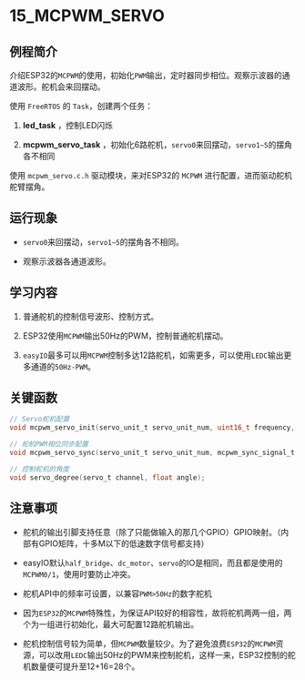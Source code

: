 # 15_MCPWM_SERVO

## 例程简介

介绍ESP32的`MCPWM`的使用，初始化`PWM`输出，定时器同步相位。观察示波器的通道波形。舵机会来回摆动。

使用 `FreeRTOS` 的 `Task`，创建两个任务：

1. **led_task** ，控制LED闪烁

2. **mcpwm_servo_task** ，初始化6路舵机，`servo0`来回摆动，`servo1~5`的摆角各不相同

使用 `mcpwm_servo.c.h` 驱动模块，来对ESP32的 `MCPWM` 进行配置，进而驱动舵机舵臂摆角。


## 运行现象

* `servo0`来回摆动，`servo1~5`的摆角各不相同。

* 观察示波器各通道波形。


## 学习内容

1. 普通舵机的控制信号波形、控制方式。

2. ESP32使用`MCPWM`输出50Hz的PWM，控制普通舵机摆动。

3. `easyIO`最多可以用`MCPWM`控制多达12路舵机，如需更多，可以使用`LEDC`输出更多通道的`50Hz-PWM`。


## 关键函数

```c
// Servo舵机配置
void mcpwm_servo_init(servo_unit_t servo_unit_num, uint16_t frequency, int PWMxA_gpio_num, int PWMxB_gpio_num);

// 舵机PWM相位同步配置
void mcpwm_servo_sync(servo_unit_t servo_unit_num, mcpwm_sync_signal_t sync_sig, uint32_t phase_val, int sync_gpio_num);

// 控制舵机的角度
void servo_degree(servo_t channel, float angle);
```


## 注意事项

* 舵机的输出引脚支持任意（除了只能做输入的那几个GPIO）GPIO映射。（内部有GPIO矩阵，十多M以下的低速数字信号都支持）

* easyIO默认`half_bridge`、`dc_motor`、`servo`的IO是相同，而且都是使用的`MCPWM0/1`，使用时要防止冲突。

* 舵机API中的频率可设置，以兼容`PWM>50Hz`的数字舵机

* 因为`ESP32`的`MCPWM`特殊性，为保证API较好的相容性，故将舵机两两一组，两个为一组进行初始化，最大可配置12路舵机输出。

* 舵机控制信号较为简单，但`MCPWM`数量较少。为了避免浪费`ESP32`的`MCPWM`资源，可以改用`LEDC`输出50Hz的PWM来控制舵机，这样一来，ESP32控制的舵机数量便可提升至12+16=28个。